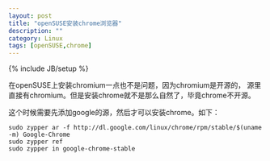 ```yaml
---
layout: post
title: "openSUSE安装chrome浏览器"
description: ""
category: Linux
tags: [openSUSE,chrome]
---
```

{% include JB/setup %}

在openSUSE上安装chromium一点也不是问题，因为chromium是开源的，
源里直接有chromium。但是安装chrome就不是那么自然了，毕竟chrome不开源。

这个时候需要先添加google的源，然后才可以安装chrome。如下：

	sudo zypper ar -f http://dl.google.com/linux/chrome/rpm/stable/$(uname -m) Google-Chrome
	sudo zypper ref
	sudo zypper in google-chrome-stable

